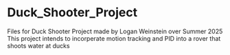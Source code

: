 # Duck_Shooter_Project

Files for Duck Shooter Project made by Logan Weinstein over Summer 2025
This project intends to incorperate motion tracking and PID into a rover that shoots water at ducks
